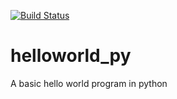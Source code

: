 [![Build Status](https://travis-ci.com/leether/helloworld_py.svg?branch=master)](https://travis-ci.com/leether/helloworld_py)
# helloworld_py
A basic hello world program in python
